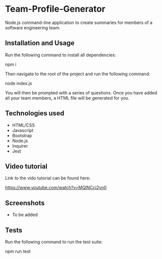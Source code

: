 # Team-Profile-Generator

Node.js command-line application to create summaries for members of a software engineering team.

## Installation and Usage

Run the following command to install all dependencies:

npm i

Then navigate to the root of the project and run the following command:

node index.js

You will then be prompted with a series of questions. Once you have added all your team members, a HTML file will be generated for you.

## Technologies used

- HTML/CSS
- Javascript
- Bootstrap
- Node.js
- Inquirer
- Jest

## Video tutorial

Link to the vido tutorial can be found here:

https://www.youtube.com/watch?v=MQlNCcj2yn0

## Screenshots

- To be added

## Tests

Run the following command to run the test suite:

npm run test